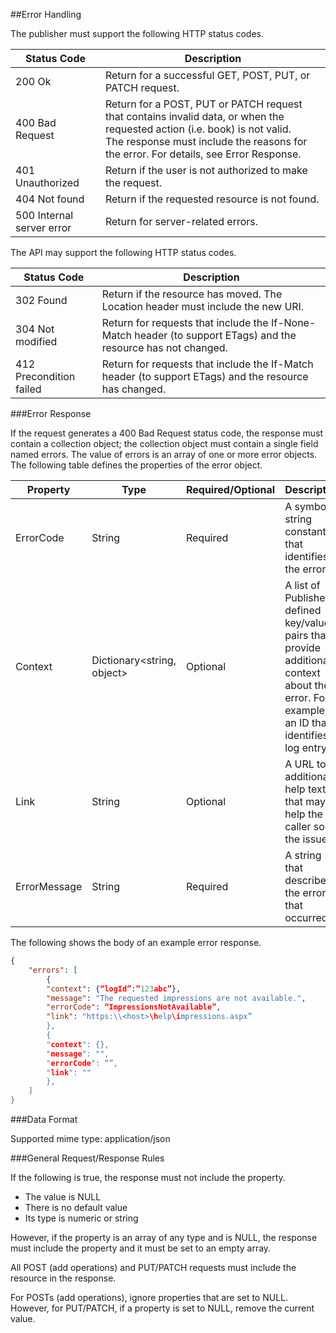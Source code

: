 ##Error Handling

The publisher must support the following HTTP status codes.

| Status Code               | Description                                                                                                                                                                                                            |
|---------------------------|------------------------------------------------------------------------------------------------------------------------------------------------------------------------------------------------------------------------|
| 200 Ok                    | Return for a successful GET, POST, PUT, or PATCH request.                                                                                                                                                              |
| 400 Bad Request           | Return for a POST, PUT or PATCH request that contains invalid data, or when the requested action (i.e. book) is not valid. <br>  The response must include the reasons for the error. For details, see Error Response. |
| 401 Unauthorized          | Return if the user is not authorized to make the request.                                                                                                                                                              |
| 404 Not found             | Return if the requested resource is not found.                                                                                                                                                                         |
| 500 Internal server error | Return for server-related errors.                                                                                                                                                                                      |

The API may support the following HTTP status codes.

| Status Code             | Description                                                                                                    |
|-------------------------|----------------------------------------------------------------------------------------------------------------|
| 302 Found               | Return if the resource has moved. The Location header must include the new URI.                                |
| 304 Not modified        | Return for requests that include the If-None-Match header (to support ETags) and the resource has not changed. |
| 412 Precondition failed | Return for requests that include the If-Match header (to support ETags) and the resource has changed.          |

###Error Response

If the request generates a 400 Bad Request status code, the response must contain a collection object; the collection object must contain a single field named errors. The value of errors is an array of one or more error objects. The following table defines the properties of the error object.

| Property     | Type                       | Required/Optional | Description                                                                                                                                  |
|--------------|----------------------------|-------------------|----------------------------------------------------------------------------------------------------------------------------------------------|
| ErrorCode    | String                     | Required          | A symbolic string constant that identifies the error.                                                                                        |
| Context      | Dictionary<string, object> | Optional          | A list of Publisher-defined key/value pairs that provide additional context about the error. For example, an ID that identifies a log entry. |
| Link         | String                     | Optional          | A URL to additional help text that may help the caller solve the issue.                                                                      |
| ErrorMessage | String                     | Required          | A string that describes the error that occurred.                                                                                             |

The following shows the body of an example error response.

```json
{
	"errors": [
		{
		"context": {“logId”:”123abc”},
		"message": "The requested impressions are not available.",
		"errorCode": “ImpressionsNotAvailable”,
		"link": "https:\\<host>\help\impressions.aspx”
		},
		{
		"context": {},
		"message": "",
		"errorCode": “”,
		"link": ""
		},
	]
}
```

###Data Format

Supported mime type: application/json

###General Request/Response Rules

If the following is true, the response must not include the property.

  - The value is NULL
  - There is no default value
  - Its type is numeric or string

However, if the property is an array of any type and is NULL, the response must include the property and it must be set to an empty array.

All POST (add operations) and PUT/PATCH requests must include the resource in the response.

For POSTs (add operations), ignore properties that are set to NULL. However, for PUT/PATCH, if a property is set to NULL, remove the current value.
